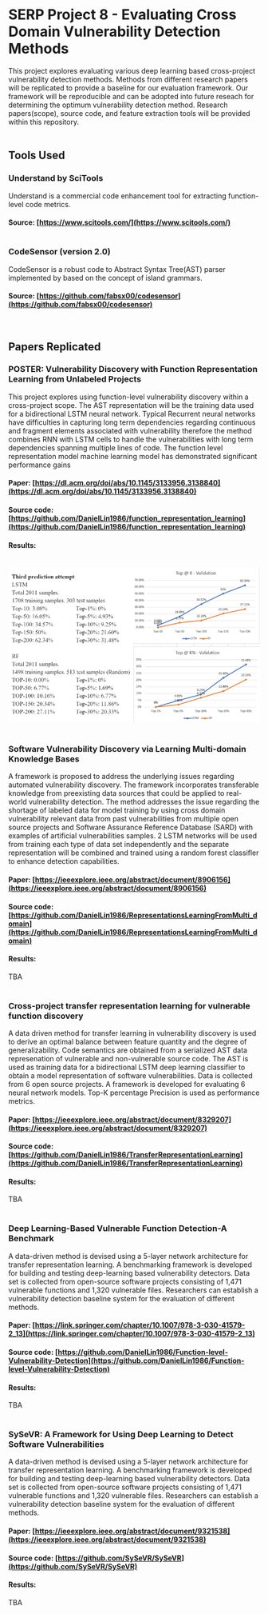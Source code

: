 # SERP Project 8 - Evaluating Cross Domain Vulnerability Detection Methods

This project explores evaluating various deep learning based cross-project vulnerability detection methods. Methods from different research papers will be replicated to provide a baseline for our evaluation framework. Our framework will be reproducible and can be adopted into future reseach for determining the optimum vulnerability detection method. Research papers(scope), source code, and feature extraction tools will be provided within this repository.<br /><br />

## Tools Used

### Understand by SciTools
Understand is a commercial code enhancement tool for extracting function-level code metrics.
#### Source: [https://www.scitools.com/](https://www.scitools.com/)<br /><br />

### CodeSensor (version 2.0)
CodeSensor is a robust code to Abstract Syntax Tree(AST) parser implemented by based on the concept of island grammars.
#### Source: [https://github.com/fabsx00/codesensor](https://github.com/fabsx00/codesensor)<br /><br /><br />

## Papers Replicated
### POSTER: Vulnerability Discovery with Function Representation Learning from Unlabeled Projects 
This project explores using function-level vulnerability discovery within a cross-project scope. The AST representation will be the training data used for a bidirectional LSTM neural network. Typical Recurrent neural networks have difficulties in capturing long term dependencies regarding continuous and fragment elements associated with vulnerability therefore the method combines RNN with LSTM cells to handle the vulnerabilities with long term dependencies  spanning multiple lines of code. The function level representation model machine learning model has demonstrated significant performance gains
#### Paper: [https://dl.acm.org/doi/abs/10.1145/3133956.3138840](https://dl.acm.org/doi/abs/10.1145/3133956.3138840)
#### Source code: [https://github.com/DanielLin1986/function_representation_learning](https://github.com/DanielLin1986/function_representation_learning)
#### Results: <br /><br />
![screenshot](https://github.com/arpit2412/g8-serp2021/blob/main/Paper%20Replication%20Attempt%20Results/POSTER%20Vulnerability%20Discovery%20with%20Function%20Representation%20Learning%20from%20Unlabeled%20Projects/results.png)<br /><br />

### Software Vulnerability Discovery via Learning Multi-domain Knowledge Bases 
A framework is proposed to address the underlying issues regarding automated vulnerability discovery. The framework incorporates transferable knowledge from preexisting data sources that could be applied to real-world vulnerability detection. The method addresses the issue regarding the shortage of labeled data for model training by using cross domain vulnerability relevant data from past vulnerabilities from multiple open source projects and Software Assurance Reference Database (SARD) with examples of artificial  vulnerabilities samples.  2 LSTM networks will be used from training each type of data set independently and the separate representation will be combined and trained using a random forest classifler to enhance detection capabilities.  
#### Paper: [https://ieeexplore.ieee.org/abstract/document/8906156](https://ieeexplore.ieee.org/abstract/document/8906156)
#### Source code: [https://github.com/DanielLin1986/RepresentationsLearningFromMulti_domain](https://github.com/DanielLin1986/RepresentationsLearningFromMulti_domain)
#### Results: 
TBA<br /><br />

### Cross-project transfer representation learning for vulnerable function discovery 
A data driven method for transfer learning in vulnerability discovery is used to derive an optimal balance between feature quantity and the degree of generalizability. Code semantics are obtained from a serialized AST data represenation of vulnerable and non-vulnerable source code. The AST is used as training data for a bidirectional LSTM deep learning classifier to obtain a model representation of software vulnerabilities. Data is collected from 6 open source projects. A framework is developed for evaluating 6 neural network models. Top-K percentage Precision is used as performance metrics. 
#### Paper: [https://ieeexplore.ieee.org/abstract/document/8329207](https://ieeexplore.ieee.org/abstract/document/8329207)
#### Source code: [https://github.com/DanielLin1986/TransferRepresentationLearning](https://github.com/DanielLin1986/TransferRepresentationLearning)
#### Results: 
TBA<br /><br />

### Deep Learning-Based Vulnerable Function Detection-A Benchmark 
A data-driven method is devised using a 5-layer network architecture for transfer representation learning. A benchmarking framework is developed for building and testing deep-learning based vulnerability detectors. Data set is collected from open-source software projects consisting of 1,471 vulnerable functions and 1,320 vulnerable files. Researchers can establish a vulnerability detection baseline system for the evaluation of different methods. 
#### Paper: [https://link.springer.com/chapter/10.1007/978-3-030-41579-2_13](https://link.springer.com/chapter/10.1007/978-3-030-41579-2_13)
#### Source code: [https://github.com/DanielLin1986/Function-level-Vulnerability-Detection](https://github.com/DanielLin1986/Function-level-Vulnerability-Detection)
#### Results: 
TBA<br /><br />

### SySeVR: A Framework for Using Deep Learning to Detect Software Vulnerabilities
A data-driven method is devised using a 5-layer network architecture for transfer representation learning. A benchmarking framework is developed for building and testing deep-learning based vulnerability detectors. Data set is collected from open-source software projects consisting of 1,471 vulnerable functions and 1,320 vulnerable files. Researchers can establish a vulnerability detection baseline system for the evaluation of different methods. 
#### Paper: [https://ieeexplore.ieee.org/abstract/document/9321538](https://ieeexplore.ieee.org/abstract/document/9321538)
#### Source code: [https://github.com/SySeVR/SySeVR](https://github.com/SySeVR/SySeVR)
#### Results: 
TBA<br /><br />




